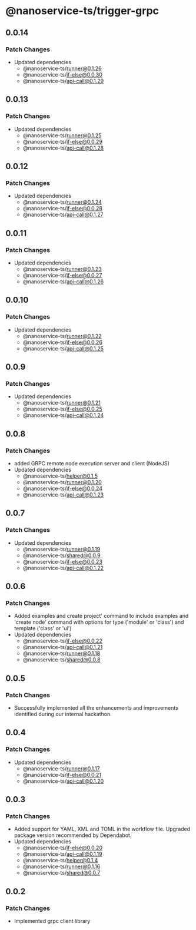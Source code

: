 # @nanoservice-ts/trigger-grpc

## 0.0.14

### Patch Changes

- Updated dependencies
  - @nanoservice-ts/runner@0.1.26
  - @nanoservice-ts/if-else@0.0.30
  - @nanoservice-ts/api-call@0.1.29

## 0.0.13

### Patch Changes

- Updated dependencies
  - @nanoservice-ts/runner@0.1.25
  - @nanoservice-ts/if-else@0.0.29
  - @nanoservice-ts/api-call@0.1.28

## 0.0.12

### Patch Changes

- Updated dependencies
  - @nanoservice-ts/runner@0.1.24
  - @nanoservice-ts/if-else@0.0.28
  - @nanoservice-ts/api-call@0.1.27

## 0.0.11

### Patch Changes

- Updated dependencies
  - @nanoservice-ts/runner@0.1.23
  - @nanoservice-ts/if-else@0.0.27
  - @nanoservice-ts/api-call@0.1.26

## 0.0.10

### Patch Changes

- Updated dependencies
  - @nanoservice-ts/runner@0.1.22
  - @nanoservice-ts/if-else@0.0.26
  - @nanoservice-ts/api-call@0.1.25

## 0.0.9

### Patch Changes

- Updated dependencies
  - @nanoservice-ts/runner@0.1.21
  - @nanoservice-ts/if-else@0.0.25
  - @nanoservice-ts/api-call@0.1.24

## 0.0.8

### Patch Changes

- added GRPC remote node execution server and client (NodeJS)
- Updated dependencies
  - @nanoservice-ts/helper@0.1.5
  - @nanoservice-ts/runner@0.1.20
  - @nanoservice-ts/if-else@0.0.24
  - @nanoservice-ts/api-call@0.1.23

## 0.0.7

### Patch Changes

- Updated dependencies
  - @nanoservice-ts/runner@0.1.19
  - @nanoservice-ts/shared@0.0.9
  - @nanoservice-ts/if-else@0.0.23
  - @nanoservice-ts/api-call@0.1.22

## 0.0.6

### Patch Changes

- Added examples and create project' command to include examples and 'create node' command with options for type ('module' or 'class') and template ('class' or 'ui')
- Updated dependencies
  - @nanoservice-ts/if-else@0.0.22
  - @nanoservice-ts/api-call@0.1.21
  - @nanoservice-ts/runner@0.1.18
  - @nanoservice-ts/shared@0.0.8

## 0.0.5

### Patch Changes

- Successfully implemented all the enhancements and improvements identified during our internal hackathon.

## 0.0.4

### Patch Changes

- Updated dependencies
  - @nanoservice-ts/runner@0.1.17
  - @nanoservice-ts/if-else@0.0.21
  - @nanoservice-ts/api-call@0.1.20

## 0.0.3

### Patch Changes

- Added support for YAML, XML and TOML in the workflow file. Upgraded package version recommended by Dependabot.
- Updated dependencies
  - @nanoservice-ts/if-else@0.0.20
  - @nanoservice-ts/api-call@0.1.19
  - @nanoservice-ts/helper@0.1.4
  - @nanoservice-ts/runner@0.1.16
  - @nanoservice-ts/shared@0.0.7

## 0.0.2

### Patch Changes

- Implemented grpc client library
